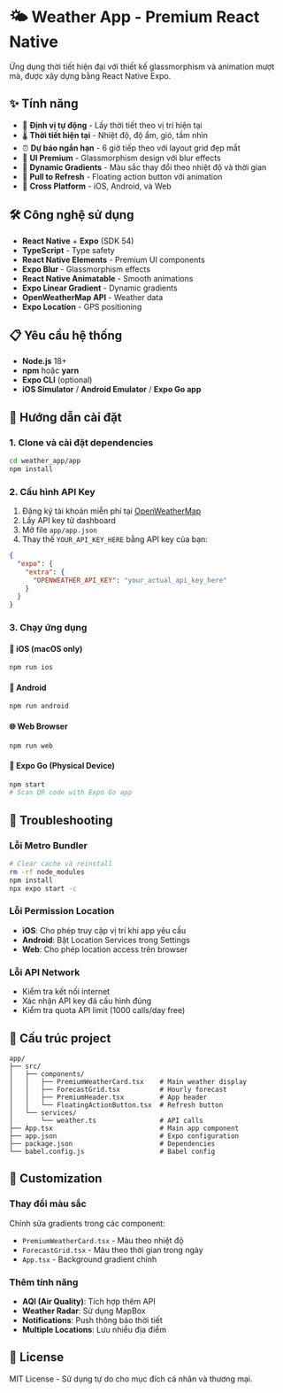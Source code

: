 # 🌤️ Weather App - Premium React Native

Ứng dụng thời tiết hiện đại với thiết kế glassmorphism và animation mượt mà, được xây dựng bằng React Native Expo.

## ✨ Tính năng

- 📍 **Định vị tự động** - Lấy thời tiết theo vị trí hiện tại
- 🌡️ **Thời tiết hiện tại** - Nhiệt độ, độ ẩm, gió, tầm nhìn
- ⏰ **Dự báo ngắn hạn** - 6 giờ tiếp theo với layout grid đẹp mắt
- 🎨 **UI Premium** - Glassmorphism design với blur effects
- 🌈 **Dynamic Gradients** - Màu sắc thay đổi theo nhiệt độ và thời gian
- 🔄 **Pull to Refresh** - Floating action button với animation
- 📱 **Cross Platform** - iOS, Android, và Web

## 🛠️ Công nghệ sử dụng

- **React Native** + **Expo** (SDK 54)
- **TypeScript** - Type safety
- **React Native Elements** - Premium UI components
- **Expo Blur** - Glassmorphism effects
- **React Native Animatable** - Smooth animations
- **Expo Linear Gradient** - Dynamic gradients
- **OpenWeatherMap API** - Weather data
- **Expo Location** - GPS positioning

## 📋 Yêu cầu hệ thống

- **Node.js** 18+ 
- **npm** hoặc **yarn**
- **Expo CLI** (optional)
- **iOS Simulator** / **Android Emulator** / **Expo Go app**

## 🚀 Hướng dẫn cài đặt

### 1. Clone và cài đặt dependencies

```bash
cd weather_app/app
npm install
```

### 2. Cấu hình API Key

1. Đăng ký tài khoản miễn phí tại [OpenWeatherMap](https://openweathermap.org/api)
2. Lấy API key từ dashboard
3. Mở file `app/app.json`
4. Thay thế `YOUR_API_KEY_HERE` bằng API key của bạn:

```json
{
  "expo": {
    "extra": {
      "OPENWEATHER_API_KEY": "your_actual_api_key_here"
    }
  }
}
```

### 3. Chạy ứng dụng

#### 📱 iOS (macOS only)
```bash
npm run ios
```

#### 🤖 Android
```bash
npm run android
```

#### 🌐 Web Browser
```bash
npm run web
```

#### 📲 Expo Go (Physical Device)
```bash
npm start
# Scan QR code with Expo Go app
```

## 🔧 Troubleshooting

### Lỗi Metro Bundler
```bash
# Clear cache và reinstall
rm -rf node_modules
npm install
npx expo start -c
```

### Lỗi Permission Location
- **iOS**: Cho phép truy cập vị trí khi app yêu cầu
- **Android**: Bật Location Services trong Settings
- **Web**: Cho phép location access trên browser

### Lỗi API Network
- Kiểm tra kết nối internet
- Xác nhận API key đã cấu hình đúng
- Kiểm tra quota API limit (1000 calls/day free)

## 📁 Cấu trúc project

```
app/
├── src/
│   ├── components/
│   │   ├── PremiumWeatherCard.tsx    # Main weather display
│   │   ├── ForecastGrid.tsx          # Hourly forecast
│   │   ├── PremiumHeader.tsx         # App header
│   │   └── FloatingActionButton.tsx  # Refresh button
│   └── services/
│       └── weather.ts                # API calls
├── App.tsx                           # Main app component
├── app.json                          # Expo configuration
├── package.json                      # Dependencies
└── babel.config.js                   # Babel config
```

## 🎨 Customization

### Thay đổi màu sắc
Chỉnh sửa gradients trong các component:
- `PremiumWeatherCard.tsx` - Màu theo nhiệt độ
- `ForecastGrid.tsx` - Màu theo thời gian trong ngày
- `App.tsx` - Background gradient chính

### Thêm tính năng
- **AQI (Air Quality)**: Tích hợp thêm API
- **Weather Radar**: Sử dụng MapBox
- **Notifications**: Push thông báo thời tiết
- **Multiple Locations**: Lưu nhiều địa điểm

## 📄 License
MIT License - Sử dụng tự do cho mục đích cá nhân và thương mại.

